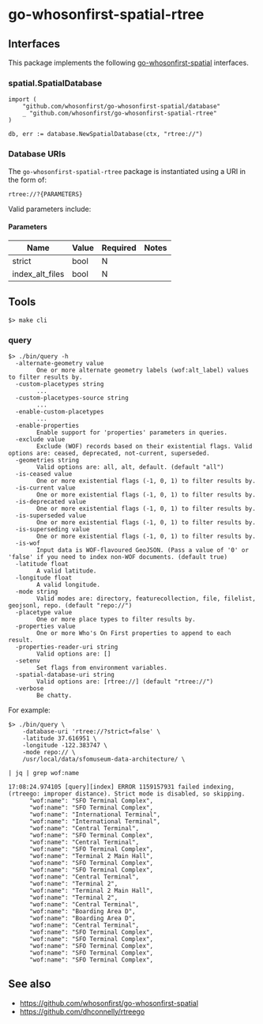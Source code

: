 # go-whosonfirst-spatial-rtree

## Interfaces

This package implements the following [go-whosonfirst-spatial](#) interfaces.

### spatial.SpatialDatabase

```
import (
	"github.com/whosonfirst/go-whosonfirst-spatial/database"
	_ "github.com/whosonfirst/go-whosonfirst-spatial-rtree"       
)

db, err := database.NewSpatialDatabase(ctx, "rtree://")
```

### Database URIs

The `go-whosonfirst-spatial-rtree` package is instantiated using a URI in the form of:

```
rtree://?{PARAMETERS}
```

Valid parameters include:

#### Parameters

| Name | Value | Required| Notes |
| --- | --- | --- | --- |
| strict | bool | N | |
| index_alt_files | bool | N | |

## Tools

```
$> make cli
```

### query

```
$> ./bin/query -h
  -alternate-geometry value
    	One or more alternate geometry labels (wof:alt_label) values to filter results by.
  -custom-placetypes string
    	...
  -custom-placetypes-source string
    	...
  -enable-custom-placetypes
    	...
  -enable-properties
    	Enable support for 'properties' parameters in queries.
  -exclude value
    	Exclude (WOF) records based on their existential flags. Valid options are: ceased, deprecated, not-current, superseded.
  -geometries string
    	Valid options are: all, alt, default. (default "all")
  -is-ceased value
    	One or more existential flags (-1, 0, 1) to filter results by.
  -is-current value
    	One or more existential flags (-1, 0, 1) to filter results by.
  -is-deprecated value
    	One or more existential flags (-1, 0, 1) to filter results by.
  -is-superseded value
    	One or more existential flags (-1, 0, 1) to filter results by.
  -is-superseding value
    	One or more existential flags (-1, 0, 1) to filter results by.
  -is-wof
    	Input data is WOF-flavoured GeoJSON. (Pass a value of '0' or 'false' if you need to index non-WOF documents. (default true)
  -latitude float
    	A valid latitude.
  -longitude float
    	A valid longitude.
  -mode string
    	Valid modes are: directory, featurecollection, file, filelist, geojsonl, repo. (default "repo://")
  -placetype value
    	One or more place types to filter results by.
  -properties value
    	One or more Who's On First properties to append to each result.
  -properties-reader-uri string
    	Valid options are: []
  -setenv
    	Set flags from environment variables.
  -spatial-database-uri string
    	Valid options are: [rtree://] (default "rtree://")
  -verbose
    	Be chatty.
```

For example:

```
$> ./bin/query \
	-database-uri 'rtree://?strict=false' \
	-latitude 37.616951 \
	-longitude -122.383747 \
	-mode repo:// \
	/usr/local/data/sfomuseum-data-architecture/ \

| jq | grep wof:name

17:08:24.974105 [query][index] ERROR 1159157931 failed indexing, (rtreego: improper distance). Strict mode is disabled, so skipping.
      "wof:name": "SFO Terminal Complex",
      "wof:name": "SFO Terminal Complex",
      "wof:name": "International Terminal",
      "wof:name": "International Terminal",
      "wof:name": "Central Terminal",
      "wof:name": "SFO Terminal Complex",
      "wof:name": "Central Terminal",
      "wof:name": "SFO Terminal Complex",
      "wof:name": "Terminal 2 Main Hall",
      "wof:name": "SFO Terminal Complex",
      "wof:name": "SFO Terminal Complex",
      "wof:name": "Central Terminal",
      "wof:name": "Terminal 2",
      "wof:name": "Terminal 2 Main Hall",
      "wof:name": "Terminal 2",
      "wof:name": "Central Terminal",
      "wof:name": "Boarding Area D",
      "wof:name": "Boarding Area D",
      "wof:name": "Central Terminal",
      "wof:name": "SFO Terminal Complex",
      "wof:name": "SFO Terminal Complex",
      "wof:name": "SFO Terminal Complex",
      "wof:name": "SFO Terminal Complex",
      "wof:name": "SFO Terminal Complex",
```

## See also

* https://github.com/whosonfirst/go-whosonfirst-spatial
* https://github.com/dhconnelly/rtreego